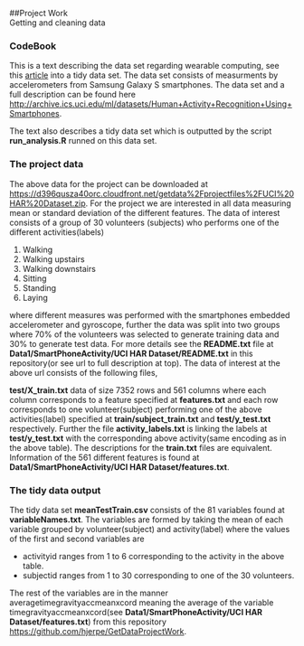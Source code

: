 ##Project Work <br/> Getting and cleaning data <br/>
### CodeBook
This is a text describing the data set regarding wearable computing, see this [article](http://www.insideactivitytracking.com/data-science-activity-tracking-and-the-battle-for-the-worlds-top-sports-brand/) into a tidy data set. The data set consists of measurments by accelerometers from Samsung Galaxy S smartphones. The data set and a full description can be found here
<http://archive.ics.uci.edu/ml/datasets/Human+Activity+Recognition+Using+Smartphones>.

The text also describes a tidy data set which is outputted by the script **run_analysis.R** runned on this data set.

### The project data
The above data for the project can be downloaded at <https://d396qusza40orc.cloudfront.net/getdata%2Fprojectfiles%2FUCI%20HAR%20Dataset.zip>. For the project we are interested in all data measuring mean or standard deviation of the different features.
The data of interest consists of a group of 30 volunteers (subjects) who performs one of the different activities(labels)

1. Walking
2. Walking upstairs
3. Walking downstairs
4. Sitting
5. Standing
6. Laying

where different measures was performed with the smartphones embedded accelerometer and gyroscope, further the data was split into two groups where 70% of the volunteers was selected to generate training data and 30% to generate test data. For more details see the **README.txt** file at **Data1/SmartPhoneActivity/UCI HAR Dataset/README.txt** in this repository(or see url to full description at top). 
The data of interest at the above url consists of the following files,

**test/X_train.txt** data of size 7352 rows and 561 columns where each column corresponds to a feature specified at **features.txt** and each row corresponds to one volunteer(subject) performing one of the above activities(label) specified at **train/subject_train.txt** and **test/y_test.txt** respectively. Further the file **activity_labels.txt** is linking the labels at **test/y_test.txt** with the corresponding above activity(same encoding as in the above table). The descriptions for the **train.txt** files are equivalent.
Information of the 561 different features is found at **Data1/SmartPhoneActivity/UCI HAR Dataset/features.txt**.

### The tidy data output
The tidy data set **meanTestTrain.csv** consists of the 81 variables found at **variableNames.txt**. The variables are formed by taking the mean of each variable grouped by volunteer(subject) and activity(label) where the values of the first and second variables are

- activityid ranges from 1 to 6 corresponding to the activity in the above table.
- subjectid ranges from 1 to 30 corresponding to one of the  30 volunteers.

The rest of the variables are in the manner 
averagetimegravityaccmeanxcord meaning the average of the variable timegravityaccmeanxcord(see **Data1/SmartPhoneActivity/UCI HAR Dataset/features.txt**) from this repository <https://github.com/hjerpe/GetDataProjectWork>.